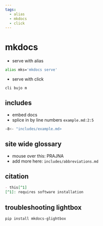 ```yaml
---
tags:
  - alias 
  - mkdocs 
  - click 
---
```

# mkdocs

- serve with alias

```sh
alias mks='mkdocs serve'
```

- serve with click

```
cli bujo m
```

## includes

- embed docs
- splice in by line numbers `example.md:2:5`

```sh
-8<- "includes/example.md>
```

## site wide glossary

- mouse over this: PRAJNA
- add more here: `includes/abbreviations.md`

## citation

```markdown
- this[^1]
[^1]: requires software installation
```

## troubleshooting lightbox

```sh
pip install mkdocs-glightbox
```
